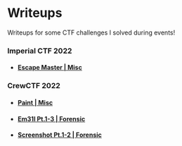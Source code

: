 # Writeups
Writeups for some CTF challenges I solved during events!

### Imperial CTF 2022
- #### [Escape Master | Misc](https://github.com/xXLeoXxOne/writeups/blob/main/Imperial%20CTF%202022/escapemaster.md)

### CrewCTF 2022
- #### [Paint | Misc](https://github.com/xXLeoXxOne/writeups/blob/main/CrewCTF%202022/Paint.md)
- #### [Em31l Pt.1-3 | Forensic](https://github.com/xXLeoXxOne/writeups/blob/main/CrewCTF%202022/Screenshot.md)
- #### [Screenshot Pt.1-2 | Forensic](https://github.com/xXLeoXxOne/writeups/blob/main/CrewCTF%202022/Em31l.md)

